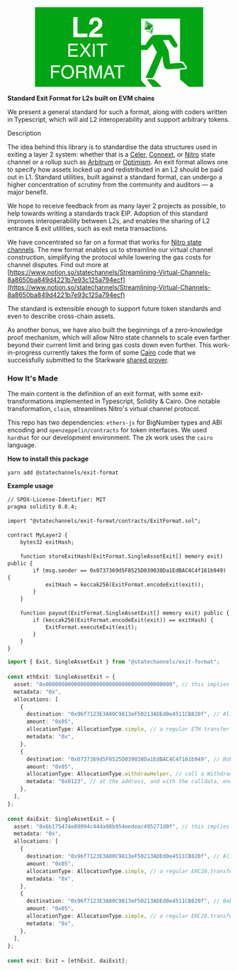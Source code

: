 <p align="center">
  <img src="logo.png" />
</p>

**Standard Exit Format for L2s built on EVM chains**

We present a general standard for such a format, along with coders written in Typescript, which will aid L2 interoperability and support arbitrary tokens.


Description

The idea behind this library is to standardise the data structures used in exiting a layer 2 system: whether that is a [Celer](https://www.celer.network/), [Connext](https://connext.network/), or [Nitro](https://statechannels.org/) state channel or a rollup such as [Arbitrum](https://offchainlabs.com/) or [Optimism](https://optimism.io/). An exit format allows one to specify how assets locked up and redistributed in an L2 should be paid out in L1. Standard utilities, built against a standard format, can undergo a higher concentration of scrutiny from the community and auditors — a major benefit.

We hope to receive feedback from as many layer 2 projects as possible, to help towards writing a standards track EIP. Adoption of this standard improves interoperability between L2s, and enables the sharing of L2 entrance & exit utilities, such as exit meta transactions. 

We have concentrated so far on a format that works for [Nitro state channels](https://medium.com/magmo/nitro-protocol-c49b50f59df7). The new format enables us to streamline our virtual channel construction, simplifying the protocol while lowering the gas costs for channel disputes. Find out more at [https://www.notion.so/statechannels/Streamlining-Virtual-Channels-8a8650ba849d4221b7e93c125a794ecf](https://www.notion.so/statechannels/Streamlining-Virtual-Channels-8a8650ba849d4221b7e93c125a794ecf)

The standard is extensible enough to support future token standards and even to describe cross-chain assets.

As another bonus, we have also built the beginnings of a zero-knowledge proof mechanism, which will allow Nitro state channels to scale even farther beyond their current limit and bring gas costs down even further. This work-in-progress currently takes the form of some [Cairo](https://www.cairo-lang.org/) code that we successfully submitted to the Starkware [shared prover](https://www.cairo-lang.org/docs/sharp.html).

### How It's Made

The main content is the definition of an exit format, with some exit-transformations implemented in Typescript, Solidity & Cairo. One notable transformation, `claim`, streamlines Nitro's virtual channel protocol.

This repo has two dependencies: `ethers-js` for BigNumber types and ABI encoding and `openzeppelin/contracts` for token interfaces. We used `hardhat` for our development environment. The zk work uses the `cairo` language.

**How to install this package**
```shell
yarn add @statechannels/exit-format
```

**Example usage**

```solidity
// SPDX-License-Identifier: MIT
pragma solidity 0.8.4;

import "@statechannels/exit-format/contracts/ExitFormat.sol";

contract MyLayer2 {
    bytes32 exitHash;

    function storeExitHash(ExitFormat.SingleAssetExit[] memory exit) public {
        if (msg.sender == 0x0737369d5F8525D039038Da1EdBAC4C4f161b949) {
            exitHash = keccak256(ExitFormat.encodeExit(exit));
        }
    }

    function payout(ExitFormat.SingleAssetExit[] memory exit) public {
        if (keccak256(ExitFormat.encodeExit(exit)) == exitHash) {
            ExitFormat.executeExit(exit);
        }
    }
}
```

```typescript
import { Exit, SingleAssetExit } from "@statechannels/exit-format";

const ethExit: SingleAssetExit = {
  asset: "0x0000000000000000000000000000000000000000", // this implies the native token (e.g. ETH)
  metadata: "0x",
  allocations: [
    {
      destination: "0x96f7123E3A80C9813eF50213ADEd0e4511CB820f", // Alice
      amount: "0x05",
      allocationType: AllocationType.simple, // a regular ETH transfer
      metadata: "0x",
    },
    {
      destination: "0x0737369d5F8525D039038Da1EdBAC4C4f161b949", // Bob
      amount: "0x05",
      allocationType: AllocationType.withdrawHelper, // call a WithdrawHelper
      metadata: "0x0123", // at the address, and with the calldata, encoded within
    },
  ],
};

const daiExit: SingleAssetExit = {
  asset: "0x6b175474e89094c44da98b954eedeac495271d0f", // this implies DAI (an ERC20 token)
  metadata: "0x",
  allocations: [
    {
      destination: "0x96f7123E3A80C9813eF50213ADEd0e4511CB820f", // Alice
      amount: "0x05",
      allocationType: AllocationType.simple, // a regular ERC20.transfer
      metadata: "0x",
    },
    {
      destination: "0x96f7123E3A80C9813eF50213ADEd0e4511CB820f", // Bob
      amount: "0x05",
      allocationType: AllocationType.simple, // a regular ERC20.transfer
      metadata: "0x",
    },
  ],
};

const exit: Exit = [ethExit, daiExit];
```

